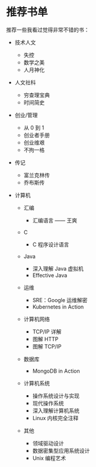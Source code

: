 # 推荐书单

推荐一些我看过觉得非常不错的书：

-   技术人文

    -   失控
    -   数学之美
    -   人月神化

-   人文社科

    -   穷查理宝典
    -   时间简史

-   创业/管理

    -   从 0 到 1
    -   创业者手册
    -   创业维艰
    -   不拘一格

-   传记

    -   富兰克林传
    -   乔布斯传

-   计算机

    -   汇编

        -   汇编语言 —— 王爽

    -   C

        -   C 程序设计语言

    -   Java

        -   深入理解 Java 虚拟机
        -   Effective Java

    -   运维

        -   SRE：Google 运维解密
        -   Kubernetes in Action

    -   计算机网络

        -   TCP/IP 详解
        -   图解 HTTP
        -   图解 TCP/IP

    -   数据库

        -   MongoDB in Action

    -   计算机系统

        -   操作系统设计与实现
        -   现代操作系统
        -   深入理解计算机系统
        -   Linux 内核完全注释

    -   其他
        -   领域驱动设计
        -   数据密集型应用系统设计
        -   Unix 编程艺术
